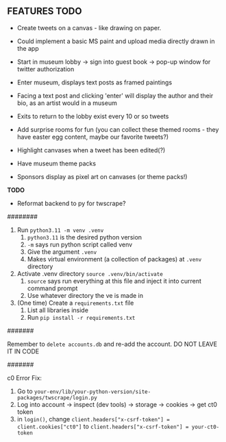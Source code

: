 **FEATURES TODO**
--
- Create tweets on a canvas - like drawing on paper.
- Could implement a basic MS paint and upload media directly drawn in the app

- Start in museum lobby -> sign into guest book -> pop-up window for twitter authorization
- Enter museum, displays text posts as framed paintings
- Facing a text post and clicking 'enter' will display the author and their bio, as an artist would in a museum
- Exits to return to the lobby exist every 10 or so tweets
- Add surprise rooms for fun (you can collect these themed rooms - they have easter egg content, maybe our favorite tweets?)
- Highlight canvases when a tweet has been edited(?)
- Have museum theme packs
- Sponsors display as pixel art on canvases (or theme packs!)

**TODO**
- Reformat backend to py for twscrape? 


########
1. Run `python3.11 -m venv .venv` 
   1. `python3.11` is the desired python version
   2. `-m` says run python script called venv
   3. Give the argument `.venv`
   4. Makes virtual environment (a collection of packages) at `.venv` directory
2. Activate .venv directory `source .venv/bin/activate`
   1. `source` says run everything at this file and inject it into current command prompt
   2. Use whatever directory the ve is made in
3. (One time) Create a `requirements.txt` file
   1. List all libraries inside
   2. Run `pip install -r requirements.txt`

#######

Remember to `delete accounts.db` and re-add the account. DO NOT LEAVE IT IN CODE

#######

c0 Error Fix:
   1. Go to `your-env/lib/your-python-version/site-packages/twscrape/login.py`
   2. Log into account -> inspect (dev tools) -> storage -> cookies -> get ct0 token
   3. in `login()`, change `client.headers["x-csrf-token"] = client.cookies["ct0"]` to `client.headers["x-csrf-token"] = your-ct0-token`